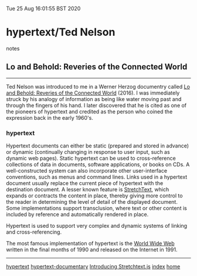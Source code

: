 Tue 25 Aug 16:01:55 BST 2020

# hypertext/Ted Nelson 
notes
## Lo and Behold: Reveries of the Connected World
___

Ted Nelson was introduced to me in a Werner Herzog documentry called [Lo and Behold: Reveries of the Connected World](https://www.imdb.com/title/tt5275828/?ref_=nm_flmg_dr_8) (2016). I was immediately struck by his analogy of information as being like water moving past and through the fingers of his hand. I later discovered that he is cited as one of the pioneers of hypertext and credited as the person who coined the expression back in the early 1960's.
### hypertext

Hypertext documents can either be static (prepared and stored in advance) or dynamic (continually changing in response to user input, such as dynamic web pages). Static hypertext can be used to cross-reference collections of data in documents, software applications, or books on CDs. A well-constructed system can also incorporate other user-interface conventions, such as menus and command lines. Links used in a hypertext document usually replace the current piece of hypertext with the destination document. A lesser known feature is [StretchText](http://codinginparadise.org/ebooks/html/blog/stretchtext.html), which expands or contracts the content in place, thereby giving more control to the reader in determining the level of detail of the displayed document. Some implementations support transclusion, where text or other content is included by reference and automatically rendered in place.

Hypertext is used to support very complex and dynamic systems of linking and cross-referencing. 

The most famous implementation of hypertext is the [World Wide Web](http://info.cern.ch/hypertext/WWW/TheProject.html) written in the final months of 1990 and released on the Internet in 1991. 

___
[hypertext](https://en.wikipedia.org/wiki/Hypertext)
[hypertext-documentary](./hypertext-documentary.md)
[Introducing Stretchtext.js](http://codinginparadise.org/ebooks/html/blog/stretchtext.html)
[index](./index-file.md)
[home](./home.md) 

